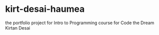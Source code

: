 # kirt-desai-haumea
the portfolio project for Intro to Programming course for Code the Dream
Kirtan Desai   
